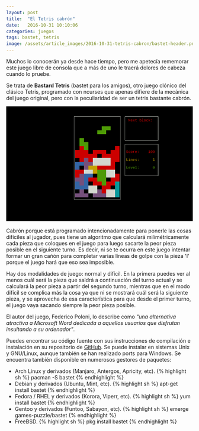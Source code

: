 ```yaml
---
layout: post
title:  "El Tetris cabrón"
date:   2016-10-31 10:10:06
categories: juegos
tags: bastet, tetris
image: /assets/article_images/2016-10-31-tetris-cabron/bastet-header.png
---
```

Muchos lo conocerán ya desde hace tiempo, pero me apetecía rememorar este juego libre de consola que a más de uno le traerá dolores de cabeza cuando lo pruebe.

Se trata de **Bastard Tetris** (bastet para los amigos), otro juego clónico del clásico Tetris, programado con ncurses que apenas difiere de la mecánica del juego original, pero con la peculiaridad de ser un tetris bastante cabrón.

![](/assets/article_images/2016-10-31-tetris-cabron/bastet-ss1.png) 

Cabrón porque está programado intencionadamente para ponerle las cosas difíciles al jugador, pues tiene un algoritmo que calculará milimétricamente cada pieza que coloques en el juego para luego sacarte la peor pieza posible en el siguiente turno. Es decir, ni se te ocurra en este juego intentar formar un gran cañón para completar varias líneas de golpe con la pieza 'I' porque el juego hará que eso sea imposible.

Hay dos modalidades de juego: normal y difícil. En la primera puedes ver al menos cuál será la pieza que saldrá a continuación del turno actual y se calculará la peor pieza a partir del segundo turno, mientras que en el modo difícil se complica más la cosa ya que ni se mostrará cuál será la siguiente pieza, y se aprovecha de esa característica para que desde el primer turno, el juego vaya sacando siempre la peor pieza posible.

El autor del juego, Federico Poloni, lo describe como _"una alternativa atractiva a Microsoft Word dedicada a aquellos usuarios que disfrutan insultando a su ordenador"_.

Puedes encontrar su código fuente con sus instrucciones de compilación e instalación en su repositorio de [GitHub](https://github.com/fph/bastet/). Se puede instalar en sistemas Unix y GNU/Linux, aunque también se han realizado ports para Windows. Se encuentra también disponible en numerosos gestores de paquetes:

* Arch Linux y derivados (Manjaro, Antergos, Apricity, etc).
{% highlight sh %}
pacman -S bastet
{% endhighlight %}
* Debian y derivados (Ubuntu, Mint, etc).
{% highlight sh %}
apt-get install bastet
{% endhighlight %}
* Fedora / RHEL y derivados (Korora, Viperr, etc).
{% highlight sh %}
yum install bastet
{% endhighlight %}
* Gentoo y derivados (Funtoo, Sabayon, etc).
{% highlight sh %}
emerge games-puzzle/bastet
{% endhighlight %}
* FreeBSD.
{% highlight sh %}
pkg install bastet
{% endhighlight %}
